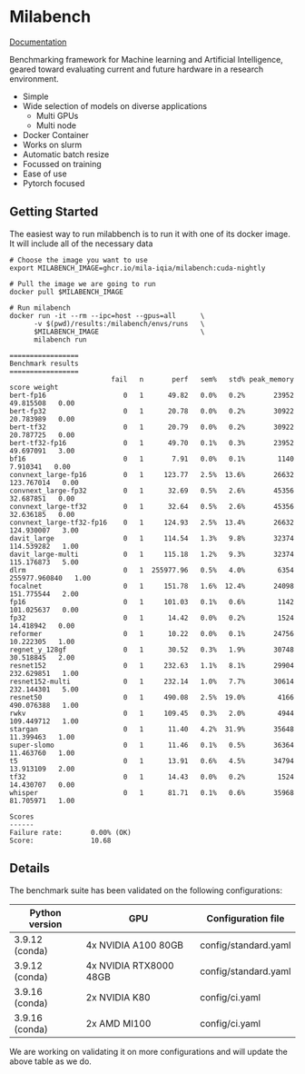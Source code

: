 
# Milabench

[Documentation](https://mila-iqia.github.io/milabench)

Benchmarking framework for Machine learning and Artificial Intelligence, geared toward
evaluating current and future hardware in a research environment.

* Simple
* Wide selection of models on diverse applications
  * Multi GPUs
  * Multi node
* Docker Container
* Works on slurm
* Automatic batch resize
* Focussed on training
* Ease of use
* Pytorch focused


## Getting Started

The easiest way to run milabbench is to run it with one of its docker image.
It will include all of the necessary data


    # Choose the image you want to use
    export MILABENCH_IMAGE=ghcr.io/mila-iqia/milabench:cuda-nightly

    # Pull the image we are going to run
    docker pull $MILABENCH_IMAGE

    # Run milabench
    docker run -it --rm --ipc=host --gpus=all      \
          -v $(pwd)/results:/milabench/envs/runs   \
          $MILABENCH_IMAGE                         \
          milabench run

    =================
    Benchmark results
    =================
                             fail   n       perf   sem%   std% peak_memory          score weight
    bert-fp16                   0   1      49.82   0.0%   0.2%       23952      49.815508   0.00
    bert-fp32                   0   1      20.78   0.0%   0.2%       30922      20.783989   0.00
    bert-tf32                   0   1      20.79   0.0%   0.2%       30922      20.787725   0.00
    bert-tf32-fp16              0   1      49.70   0.1%   0.3%       23952      49.697091   3.00
    bf16                        0   1       7.91   0.0%   0.1%        1140       7.910341   0.00
    convnext_large-fp16         0   1     123.77   2.5%  13.6%       26632     123.767014   0.00
    convnext_large-fp32         0   1      32.69   0.5%   2.6%       45356      32.687851   0.00
    convnext_large-tf32         0   1      32.64   0.5%   2.6%       45356      32.636185   0.00
    convnext_large-tf32-fp16    0   1     124.93   2.5%  13.4%       26632     124.930007   3.00
    davit_large                 0   1     114.54   1.3%   9.8%       32374     114.539282   1.00
    davit_large-multi           0   1     115.18   1.2%   9.3%       32374     115.176873   5.00
    dlrm                        0   1  255977.96   0.5%   4.0%        6354  255977.960840   1.00
    focalnet                    0   1     151.78   1.6%  12.4%       24098     151.775544   2.00
    fp16                        0   1     101.03   0.1%   0.6%        1142     101.025637   0.00
    fp32                        0   1      14.42   0.0%   0.2%        1524      14.418942   0.00
    reformer                    0   1      10.22   0.0%   0.1%       24756      10.222305   1.00
    regnet_y_128gf              0   1      30.52   0.3%   1.9%       30748      30.518845   2.00
    resnet152                   0   1     232.63   1.1%   8.1%       29904     232.629851   1.00
    resnet152-multi             0   1     232.14   1.0%   7.7%       30614     232.144301   5.00
    resnet50                    0   1     490.08   2.5%  19.0%        4166     490.076388   1.00
    rwkv                        0   1     109.45   0.3%   2.0%        4944     109.449712   1.00
    stargan                     0   1      11.40   4.2%  31.9%       35648      11.399463   1.00
    super-slomo                 0   1      11.46   0.1%   0.5%       36364      11.463760   1.00
    t5                          0   1      13.91   0.6%   4.5%       34794      13.913109   2.00
    tf32                        0   1      14.43   0.0%   0.2%        1524      14.430707   0.00
    whisper                     0   1      81.71   0.1%   0.6%       35968      81.705971   1.00

    Scores
    ------
    Failure rate:       0.00% (OK)
    Score:              10.68


## Details

The benchmark suite has been validated on the following configurations:

| Python version |          GPU           |   Configuration file |
|       -        |        -               |           -          |
| 3.9.12 (conda) | 4x NVIDIA A100 80GB    | config/standard.yaml |
| 3.9.12 (conda) | 4x NVIDIA RTX8000 48GB | config/standard.yaml |
| 3.9.16 (conda) | 2x NVIDIA K80          | config/ci.yaml       |
| 3.9.16 (conda) | 2x AMD MI100           | config/ci.yaml       |

We are working on validating it on more configurations and will update the above table as we do.




